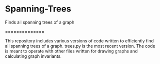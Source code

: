 Spanning-Trees
==============

Finds all spanning trees of a graph

==============

This repository includes various versions of code written to efficiently find all spanning trees of a graph. trees.py is the most recent version. The code is meant to operate with other files written for drawing graphs and calculating graph invariants.
